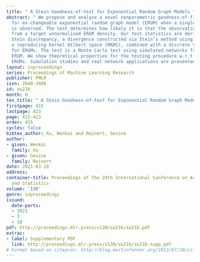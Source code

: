 ```yaml
---
title: " A Stein Goodness-of-test for Exponential Random Graph Models "
abstract: " We propose and analyse a novel nonparametric goodness-of-fit testing procedure
  for ex-changeable exponential random graph model (ERGM) when a single network realisation
  is observed. The test determines how likely it is that the observation is generated
  from a target unnormalised ERGM density. Our test statistics are derived of kernel
  Stein discrepancy, a divergence constructed via Stein’s method using functions from
  a reproducing kernel Hilbert space (RKHS), combined with a discrete Stein operator
  for ERGMs. The test is a Monte Carlo test using simulated networks from the target
  ERGM. We show theoretical properties for the testing procedure w.r.t a class of
  ERGMs. Simulation studies and real network applications are presented. "
layout: inproceedings
series: Proceedings of Machine Learning Research
publisher: PMLR
issn: 2640-3498
id: xu21b
month: 0
tex_title: " A Stein Goodness-of-test for Exponential Random Graph Models "
firstpage: 415
lastpage: 423
page: 415-423
order: 415
cycles: false
bibtex_author: Xu, Wenkai and Reinert, Gesine
author:
- given: Wenkai
  family: Xu
- given: Gesine
  family: Reinert
date: 2021-03-18
address: 
container-title: Proceedings of The 24th International Conference on Artificial Intelligence
  and Statistics
volume: '130'
genre: inproceedings
issued:
  date-parts:
  - 2021
  - 3
  - 18
pdf: http://proceedings.mlr.press/v130/xu21b/xu21b.pdf
extras:
- label: Supplementary PDF
  link: http://proceedings.mlr.press/v130/xu21b/xu21b-supp.pdf
# Format based on citeproc: http://blog.martinfenner.org/2013/07/30/citeproc-yaml-for-bibliographies/
---
```

